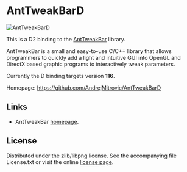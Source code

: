 # AntTweakBarD

![AntTweakBarD](https://raw.github.com/AndrejMitrovic/AntTweakBarD/master/screenshots/tweak.png)

This is a D2 binding to the [AntTweakBar](http://anttweakbar.sourceforge.net) library.

AntTweakBar is a small and easy-to-use C/C++ library that allows programmers
to quickly add a light and intuitive GUI into OpenGL and DirectX based
graphic programs to interactively tweak parameters.

Currently the D binding targets version **116**.

Homepage: https://github.com/AndrejMitrovic/AntTweakBarD

## Links

- AntTweakBar [homepage](http://anttweakbar.sourceforge.net).

## License

Distributed under the zlib/libpng license.
See the accompanying file License.txt or visit the online
[license page](http://anttweakbar.sourceforge.net/doc/tools:anttweakbar:license).
